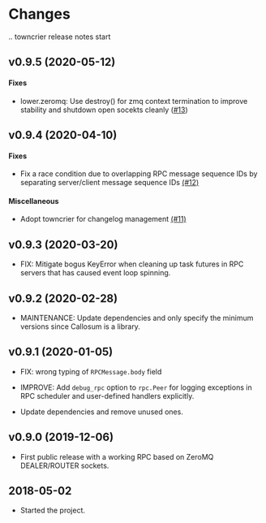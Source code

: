 Changes
=======

<!--
    You should *NOT* be adding new change log entries to this file, this
    file is managed by towncrier. You *may* edit previous change logs to
    fix problems like typo corrections or such.

    To add a new change log entry, please refer
    https://pip.pypa.io/en/latest/development/contributing/#news-entries

    We named the news folder "changes".

    WARNING: Don't drop the last line!
-->

.. towncrier release notes start

v0.9.5 (2020-05-12)
-------------------

#### Fixes
* lower.zeromq: Use destroy() for zmq context termination to improve stability and shutdown open socekts cleanly ([#13](https://github.com/lablup/callosum/issues/13))


v0.9.4 (2020-04-10)
-------------------

#### Fixes
* Fix a race condition due to overlapping RPC message sequence IDs by separating server/client message sequence IDs [(#12)](https://github.com/lablup/callosum/issues/12)

#### Miscellaneous
* Adopt towncrier for changelog management [(#11)](https://github.com/lablup/callosum/issues/11)


v0.9.3 (2020-03-20)
-------------------

* FIX: Mitigate bogus KeyError when cleaning up task futures in RPC servers that has caused event
  loop spinning.


v0.9.2 (2020-02-28)
-------------------

* MAINTENANCE: Update dependencies and only specify the minimum versions since
  Callosum is a library.


v0.9.1 (2020-01-05)
-------------------

* FIX: wrong typing of `RPCMessage.body` field

* IMPROVE: Add `debug_rpc` option to `rpc.Peer` for logging exceptions in RPC
  scheduler and user-defined handlers explicitly.

* Update dependencies and remove unused ones.


v0.9.0 (2019-12-06)
-------------------

* First public release with a working RPC based on ZeroMQ DEALER/ROUTER sockets.


2018-05-02
----------

* Started the project.
